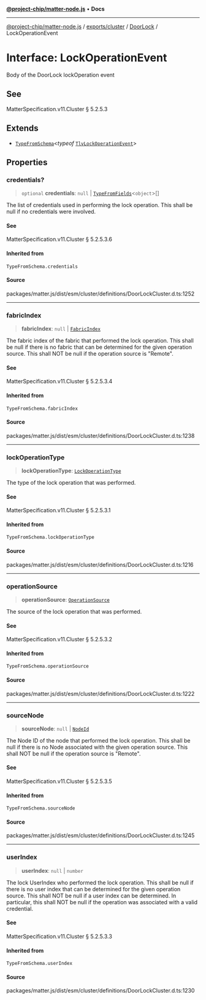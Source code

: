 [**@project-chip/matter-node.js**](../../../../../README.md) • **Docs**

***

[@project-chip/matter-node.js](../../../../../modules.md) / [exports/cluster](../../../README.md) / [DoorLock](../README.md) / LockOperationEvent

# Interface: LockOperationEvent

Body of the DoorLock lockOperation event

## See

MatterSpecification.v11.Cluster § 5.2.5.3

## Extends

- [`TypeFromSchema`](../../../../tlv/README.md#typefromschemas)\<*typeof* [`TlvLockOperationEvent`](../README.md#tlvlockoperationevent)\>

## Properties

### credentials?

> `optional` **credentials**: `null` \| [`TypeFromFields`](../../../../tlv/README.md#typefromfieldsf)\<`object`\>[]

The list of credentials used in performing the lock operation. This shall be null if no credentials were
involved.

#### See

MatterSpecification.v11.Cluster § 5.2.5.3.6

#### Inherited from

`TypeFromSchema.credentials`

#### Source

packages/matter.js/dist/esm/cluster/definitions/DoorLockCluster.d.ts:1252

***

### fabricIndex

> **fabricIndex**: `null` \| [`FabricIndex`](../../../../datatype/README.md#fabricindex)

The fabric index of the fabric that performed the lock operation. This shall be null if there is no fabric
that can be determined for the given operation source. This shall NOT be null if the operation source is
"Remote".

#### See

MatterSpecification.v11.Cluster § 5.2.5.3.4

#### Inherited from

`TypeFromSchema.fabricIndex`

#### Source

packages/matter.js/dist/esm/cluster/definitions/DoorLockCluster.d.ts:1238

***

### lockOperationType

> **lockOperationType**: [`LockOperationType`](../enumerations/LockOperationType.md)

The type of the lock operation that was performed.

#### See

MatterSpecification.v11.Cluster § 5.2.5.3.1

#### Inherited from

`TypeFromSchema.lockOperationType`

#### Source

packages/matter.js/dist/esm/cluster/definitions/DoorLockCluster.d.ts:1216

***

### operationSource

> **operationSource**: [`OperationSource`](../enumerations/OperationSource.md)

The source of the lock operation that was performed.

#### See

MatterSpecification.v11.Cluster § 5.2.5.3.2

#### Inherited from

`TypeFromSchema.operationSource`

#### Source

packages/matter.js/dist/esm/cluster/definitions/DoorLockCluster.d.ts:1222

***

### sourceNode

> **sourceNode**: `null` \| [`NodeId`](../../../../datatype/README.md#nodeid)

The Node ID of the node that performed the lock operation. This shall be null if there is no Node associated
with the given operation source. This shall NOT be null if the operation source is "Remote".

#### See

MatterSpecification.v11.Cluster § 5.2.5.3.5

#### Inherited from

`TypeFromSchema.sourceNode`

#### Source

packages/matter.js/dist/esm/cluster/definitions/DoorLockCluster.d.ts:1245

***

### userIndex

> **userIndex**: `null` \| `number`

The lock UserIndex who performed the lock operation. This shall be null if there is no user index that can
be determined for the given operation source. This shall NOT be null if a user index can be determined. In
particular, this shall NOT be null if the operation was associated with a valid credential.

#### See

MatterSpecification.v11.Cluster § 5.2.5.3.3

#### Inherited from

`TypeFromSchema.userIndex`

#### Source

packages/matter.js/dist/esm/cluster/definitions/DoorLockCluster.d.ts:1230
